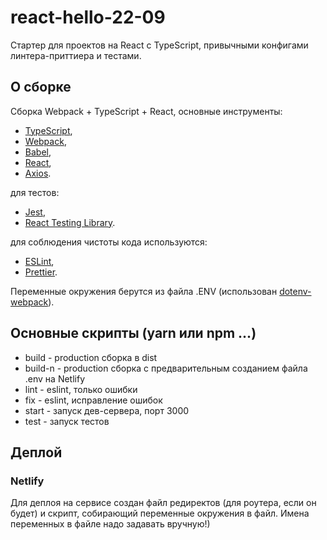 # react-hello-22-09
Стартер для проектов на React с TypeScript, привычными конфигами линтера-приттиера и тестами.

## О сборке
Cборка Webpack + TypeScript + React, основные инструменты:
- [TypeScript](https://www.typescriptlang.org/docs/),
- [Webpack](https://webpack.js.org/guides/getting-started/),
- [Babel](https://babeljs.io/setup),
- [React](https://ru.react.js.org/docs/getting-started.html),
- [Axios](https://axios-http.com/docs/intro).

для тестов:
- [Jest](https://jestjs.io/docs/getting-started),
- [React Testing Library](https://testing-library.com/docs/react-testing-library/intro/).

для соблюдения чистоты кода используются:
- [ESLint](https://eslint.org/),
- [Prettier](https://prettier.io/).

Переменные окружения берутся из файла .ENV (использован [dotenv-webpack](https://www.npmjs.com/package/dotenv-webpack)).

## Основные скрипты (yarn или npm ...)
- build - production сборка в dist
- build-n - production сборка с предварительным созданием файла .env на Netlify
- lint - eslint, только ошибки
- fix - eslint, исправление ошибок
- start - запуск дев-сервера, порт 3000
- test - запуск тестов

## Деплой
### Netlify
Для деплоя на сервисе создан файл редиректов (для роутера, если он будет) и скрипт, собирающий переменные окружения в файл. Имена переменных в файле надо задавать вручную!)
